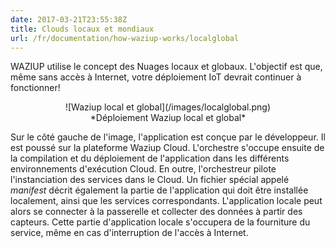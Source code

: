```yaml
---
date: 2017-03-21T23:55:38Z
title: Clouds locaux et mondiaux
url: /fr/documentation/how-waziup-works/localglobal
---
```


WAZIUP utilise le concept des Nuages locaux et globaux.
L'objectif est que, même sans accès à Internet, votre déploiement IoT devrait continuer à fonctionner!


<center> ![Waziup local et global](/images/localglobal.png)</center>
<center> *Déploiement Waziup local et global*</center>

Sur le côté gauche de l'image, l'application est conçue par le développeur.
Il est poussé sur la plateforme Waziup Cloud.
L'orchestre s'occupe ensuite de la compilation et du déploiement de l'application dans les différents environnements d'exécution Cloud.
En outre, l'orchestreur pilote l'instanciation des services dans le Cloud.
Un fichier spécial appelé *manifest* décrit également la partie de l'application qui doit être installée localement, ainsi que les services correspondants.
L'application locale peut alors se connecter à la passerelle et collecter des données à partir des capteurs.
Cette partie d'application locale s'occupera de la fourniture du service, même en cas d'interruption de l'accès à Internet.


